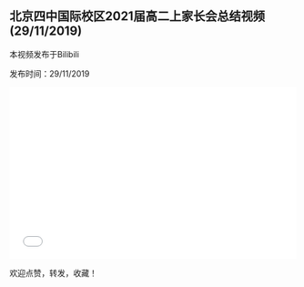 ## 北京四中国际校区2021届高二上家长会总结视频(29/11/2019)

本视频发布于Bilibili

发布时间：29/11/2019


<div style="position: relative; padding: 30% 45%;">
<iframe src="//player.bilibili.com/player.html?aid=77356271&bvid=BV1yJ411D7qr&cid=132323643&page=1&as_wide=1&high_quality=1&danmaku=" scrolling="no" border="0" frameborder="no" framespacing="0" allowfullscreen="true" style="position: absolute; width: 100%; height: 100%; left: 0; top: 0;"> </iframe>
</div>

欢迎点赞，转发，收藏！